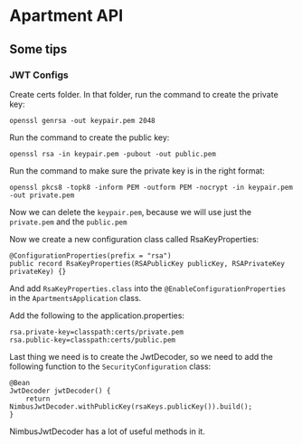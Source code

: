 # Apartment API

## Some tips

### JWT Configs

Create certs folder. In that folder, run the command to create the private key:

`openssl genrsa -out keypair.pem 2048`

Run the command to create the public key:

`openssl rsa -in keypair.pem -pubout -out public.pem`

Run the command to make sure the private key is in the right format:

`openssl pkcs8 -topk8 -inform PEM -outform PEM -nocrypt -in keypair.pem -out private.pem`

Now we can delete the `keypair.pem`, because we will use just the `private.pem` and the `public.pem`

Now we create a new configuration class called RsaKeyProperties:

```
@ConfigurationProperties(prefix = "rsa")
public record RsaKeyProperties(RSAPublicKey publicKey, RSAPrivateKey privateKey) {}
```

And add `RsaKeyProperties.class` into the `@EnableConfigurationProperties` in the `ApartmentsApplication` class.

Add the following to the application.properties:

```
rsa.private-key=classpath:certs/private.pem
rsa.public-key=classpath:certs/public.pem
```

Last thing we need is to create the JwtDecoder, so we need to add the following function to the `SecurityConfiguration` class:

```
@Bean
JwtDecoder jwtDecoder() {
    return NimbusJwtDecoder.withPublicKey(rsaKeys.publicKey()).build();
}
```

NimbusJwtDecoder has a lot of useful methods in it.

